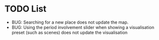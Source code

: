 # TODO List
- BUG: Searching for a new place does not update the map.
- BUG: Using the period involvement slider when showing a visualisation preset (such as scenes) does not update the visualisation
